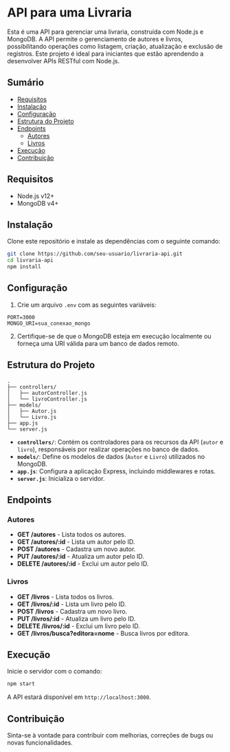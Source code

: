 # API para uma Livraria

Esta é uma API para gerenciar uma livraria, construída com Node.js e MongoDB. A API permite o gerenciamento de autores e livros, possibilitando operações como listagem, criação, atualização e exclusão de registros. Este projeto é ideal para iniciantes que estão aprendendo a desenvolver APIs RESTful com Node.js.

## Sumário

- [Requisitos](#requisitos)
- [Instalação](#instalação)
- [Configuração](#configuração)
- [Estrutura do Projeto](#estrutura-do-projeto)
- [Endpoints](#endpoints)
  - [Autores](#autores)
  - [Livros](#livros)
- [Execução](#execução)
- [Contribuição](#contribuição)

## Requisitos

- Node.js v12+ 
- MongoDB v4+

## Instalação

Clone este repositório e instale as dependências com o seguinte comando:

```bash
git clone https://github.com/seu-usuario/livraria-api.git
cd livraria-api
npm install
```

## Configuração

1. Crie um arquivo `.env` com as seguintes variáveis:

```plaintext
PORT=3000
MONGO_URI=sua_conexao_mongo
```

2. Certifique-se de que o MongoDB esteja em execução localmente ou forneça uma URI válida para um banco de dados remoto.

## Estrutura do Projeto

```
.
├── controllers/
│   ├── autorController.js
│   └── livroController.js
├── models/
│   ├── Autor.js
│   └── Livro.js
├── app.js
└── server.js
```

- **`controllers/`**: Contém os controladores para os recursos da API (`autor` e `livro`), responsáveis por realizar operações no banco de dados.
- **`models/`**: Define os modelos de dados (`Autor` e `Livro`) utilizados no MongoDB.
- **`app.js`**: Configura a aplicação Express, incluindo middlewares e rotas.
- **`server.js`**: Inicializa o servidor.

## Endpoints

### Autores

- **GET /autores** - Lista todos os autores.
- **GET /autores/:id** - Lista um autor pelo ID.
- **POST /autores** - Cadastra um novo autor.
- **PUT /autores/:id** - Atualiza um autor pelo ID.
- **DELETE /autores/:id** - Exclui um autor pelo ID.

### Livros

- **GET /livros** - Lista todos os livros.
- **GET /livros/:id** - Lista um livro pelo ID.
- **POST /livros** - Cadastra um novo livro.
- **PUT /livros/:id** - Atualiza um livro pelo ID.
- **DELETE /livros/:id** - Exclui um livro pelo ID.
- **GET /livros/busca?editora=nome** - Busca livros por editora.

## Execução

Inicie o servidor com o comando:

```bash
npm start
```

A API estará disponível em `http://localhost:3000`.

## Contribuição

Sinta-se à vontade para contribuir com melhorias, correções de bugs ou novas funcionalidades. 